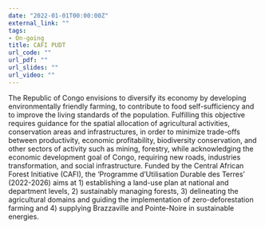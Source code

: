 ```yaml
---
date: "2022-01-01T00:00:00Z"
external_link: ""
tags:
- On-going
title: CAFI PUDT
url_code: ""
url_pdf: ""
url_slides: ""
url_video: ""
---
```


The Republic of Congo envisions to diversify its economy by developing environmentally friendly farming, to contribute to food self-sufficiency and to improve the living standards of the population. Fulfilling this objective requires guidance for the spatial allocation of agricultural activities, conservation areas and infrastructures, in order to minimize trade-offs between productivity, economic profitability, biodiversity conservation, and other sectors of activity such as mining, forestry, while acknowledging the economic development goal of Congo, requiring new roads, industries transformation, and social infrastructure. Funded by the Central African Forest Initiative (CAFI), the ‘Programme d’Utilisation Durable des Terres’ (2022-2026) aims at 1) establishing a land-use plan at national and department levels, 2) sustainably managing forests, 3) delineating the agricultural domains and guiding the implementation of zero-deforestation farming and 4) supplying Brazzaville and Pointe-Noire in sustainable energies.
